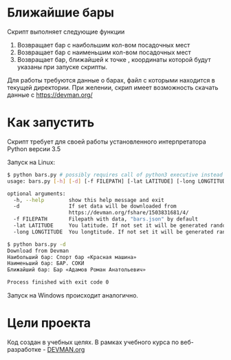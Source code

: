 # Ближайшие бары

Скрипт выполняет следующие функции
1) Возвращает бар с наибольшим кол-вом посадочных мест
2) Возвращает бар с наименьшим кол-вом посадочных мест
3) Возвращает  бар, ближайшей к точке , координаты которой будут указаны при запуске скрипты.

Для работы требуются данные о барах, файл с которыми находится в текущей директории.
При желении, скрип имеет возможность скачать данные с https://devman.org/

# Как запустить

Скрипт требует для своей работы установленного интерпретатора Python версии 3.5

Запуск на Linux:

```bash
$ python bars.py # possibly requires call of python3 executive instead of just python
usage: bars.py [-h] [-d] [-f FILEPATH] [-lat LATITUDE] [-long LONGTITUDE]

optional arguments:
  -h, --help        show this help message and exit
  -d                If set data will be downloaded from
                    https://devman.org/fshare/1503831681/4/
  -f FILEPATH       Filepath with data, "bars.json" by default
  -lat LATITUDE     You latitude. If not set it will be generated randomly
  -long LONGTITUDE  You longtitude. If not set it will be generated randomly

```

```bash
$ python bars.py -d
Download from Devman
Наибольший бар: Спорт бар «Красная машина»
Наименьший бар: БАР. СОКИ
Ближайший бар: Бар «Адамов Роман Анатольевич»

Process finished with exit code 0
```

Запуск на Windows происходит аналогично.

# Цели проекта

Код создан в учебных целях. В рамках учебного курса по веб-разработке - [DEVMAN.org](https://devman.org)
